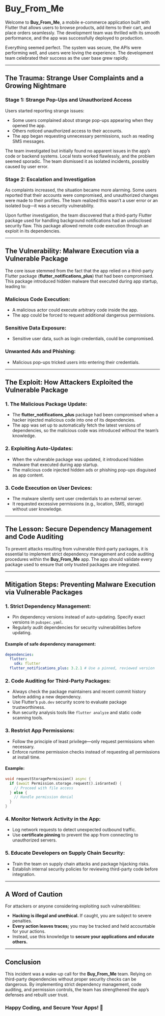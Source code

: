 # Buy_From_Me

Welcome to **Buy_From_Me**, a mobile e-commerce application built with Flutter that allows users to browse products, add items to their cart, and place orders seamlessly. The development team was thrilled with its smooth performance, and the app was successfully deployed to production.

Everything seemed perfect. The system was secure, the APIs were performing well, and users were loving the experience. The development team celebrated their success as the user base grew rapidly.

---

## The Trauma: Strange User Complaints and a Growing Nightmare

### Stage 1: Strange Pop-Ups and Unauthorized Access

Users started reporting strange issues:

- Some users complained about strange pop-ups appearing when they opened the app.
- Others noticed unauthorized access to their accounts.
- The app began requesting unnecessary permissions, such as reading SMS messages.

The team investigated but initially found no apparent issues in the app’s code or backend systems. Local tests worked flawlessly, and the problem seemed sporadic. The team dismissed it as isolated incidents, possibly caused by user error.

### Stage 2: Escalation and Investigation

As complaints increased, the situation became more alarming. Some users reported that their accounts were compromised, and unauthorized changes were made to their profiles. The team realized this wasn’t a user error or an isolated bug—it was a security vulnerability.

Upon further investigation, the team discovered that a third-party Flutter package used for handling background notifications had an undisclosed security flaw. This package allowed remote code execution through an exploit in its dependencies.

---

## The Vulnerability: Malware Execution via a Vulnerable Package

The core issue stemmed from the fact that the app relied on a third-party Flutter package (**flutter_notifications_plus**) that had been compromised. This package introduced hidden malware that executed during app startup, leading to:

### Malicious Code Execution:
- A malicious actor could execute arbitrary code inside the app.
- The app could be forced to request additional dangerous permissions.

### Sensitive Data Exposure:
- Sensitive user data, such as login credentials, could be compromised.

### Unwanted Ads and Phishing:
- Malicious pop-ups tricked users into entering their credentials.

---

## The Exploit: How Attackers Exploited the Vulnerable Package

### 1. The Malicious Package Update:
- The **flutter_notifications_plus** package had been compromised when a hacker injected malicious code into one of its dependencies.
- The app was set up to automatically fetch the latest versions of dependencies, so the malicious code was introduced without the team’s knowledge.

### 2. Exploiting Auto-Updates:
- When the vulnerable package was updated, it introduced hidden malware that executed during app startup.
- The malicious code injected hidden ads or phishing pop-ups disguised as app content.

### 3. Code Execution on User Devices:
- The malware silently sent user credentials to an external server.
- It requested excessive permissions (e.g., location, SMS, storage) without user knowledge.

---

## The Lesson: Secure Dependency Management and Code Auditing

To prevent attacks resulting from vulnerable third-party packages, it is essential to implement strict dependency management and code auditing procedures within the **Buy_From_Me** app. The app should validate every package used to ensure that only trusted packages are integrated.

---

## Mitigation Steps: Preventing Malware Execution via Vulnerable Packages

### 1. Strict Dependency Management:
- Pin dependency versions instead of auto-updating. Specify exact versions in `pubspec.yaml`.
- Regularly audit dependencies for security vulnerabilities before updating.

#### Example of safe dependency management:
```yaml
dependencies:
  flutter:
    sdk: flutter
  flutter_notifications_plus: 3.2.1 # Use a pinned, reviewed version
```

### 2. Code Auditing for Third-Party Packages:
- Always check the package maintainers and recent commit history before adding a new dependency.
- Use Flutter’s `pub.dev` security score to evaluate package trustworthiness.
- Run security analysis tools like `flutter analyze` and static code scanning tools.

### 3. Restrict App Permissions:
- Follow the principle of least privilege—only request permissions when necessary.
- Enforce runtime permission checks instead of requesting all permissions at install time.

#### Example:
```dart
void requestStoragePermission() async {
  if (await Permission.storage.request().isGranted) {
    // Proceed with file access
  } else {
    // Handle permission denial
  }
}
```

### 4. Monitor Network Activity in the App:
- Log network requests to detect unexpected outbound traffic.
- Use **certificate pinning** to prevent the app from connecting to unauthorized servers.

### 5. Educate Developers on Supply Chain Security:
- Train the team on supply chain attacks and package hijacking risks.
- Establish internal security policies for reviewing third-party code before integration.

---

## A Word of Caution

For attackers or anyone considering exploiting such vulnerabilities:

- **Hacking is illegal and unethical.** If caught, you are subject to severe penalties.
- **Every action leaves traces;** you may be tracked and held accountable for your actions.
- Instead, use this knowledge to **secure your applications and educate others.**

---

## Conclusion

This incident was a wake-up call for the **Buy_From_Me** team. Relying on third-party dependencies without proper security checks can be dangerous. By implementing strict dependency management, code auditing, and permission controls, the team has strengthened the app’s defenses and rebuilt user trust.

### Happy Coding, and Secure Your Apps! 🚀


